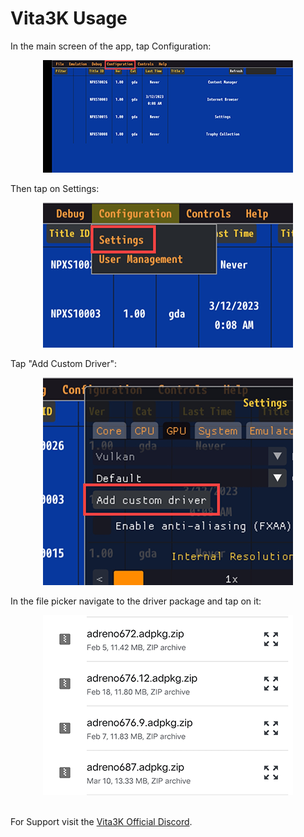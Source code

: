 # Vita3K Usage

In the main screen of the app, tap Configuration:

<p align="center"><img src="images/vita3k/vita3k_config.png"/></p>

Then tap on Settings:

<p align="center"><img src="images/vita3k/vita3k_settingsvita.png"/></p>

Tap "Add Custom Driver":

<p align="center"><img src="images/vita3k/vita3k_addgpu.png"/></p>

In the file picker navigate to the driver package and tap on it:

<p align="center"><img src="images/vita3k/vita3k_picker.png"/></p>

<br>
For Support visit the <a href="https://discord.gg/vita3k">Vita3K Official Discord</a>.
